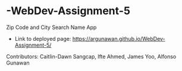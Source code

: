 # -WebDev-Assignment-5

Zip Code and City Search Name App
- Link to deployed page: https://argunawan.github.io/WebDev-Assignment-5/

Contributors:
Caitlin-Dawn Sangcap, Ifte Ahmed, James Yoo, Alfonso Gunawan
